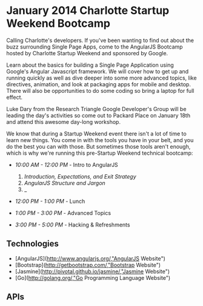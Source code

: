 January 2014 Charlotte Startup Weekend Bootcamp
=================================================

Calling Charlotte's developers. If you've been wanting to find out about the buzz surrounding Single Page Apps, come to the AngularJS Bootcamp hosted by Charlotte Startup Weekend and sponsored by Google.

Learn about the basics for building a Single Page Application using Google's Angular Javascript framework. We will cover how to get up and running quickly as well as dive deeper into some more advanced topics, like directives, animation, and look at packaging apps for mobile and desktop. There will also be opportunities to do some coding so bring a laptop for full effect.

Luke Dary from the Research Triangle Google Developer's Group will be leading the day's activities so come out to Packard Place on January 18th and attend this awesome day-long workshop.

We know that during a Startup Weekend event there isn't a lot of time to learn new things. You come in with the tools you have in your belt, and you do the best you can with those. But sometimes those tools aren't enough, which is why we're running this pre-Startup Weekend technical bootcamp:

* _10:00 AM - 12:00 PM_ - Intro to AngularJS

    1. _Introduction, Expectations, and Exit Strategy_
    2. _AngularJS Structure and Jargon_
    3. _

* _12:00 PM - 1:00 PM_ - Lunch
* _1:00 PM - 3:00 PM_ - Advanced Topics
* _3:00 PM - 5:00 PM_ - Hacking & Refreshments


Technologies
-------------

* [AngularJS](http://www.angularjs.org/,"AngularJS Website")
* [Bootstrap](http://getbootstrap.com/,"Bootstrap Website")
* [Jasmine](http://pivotal.github.io/jasmine/,"Jasmine Website")
* [Go](http://golang.org/,"Go Programming Language Website")


APIs
-----
